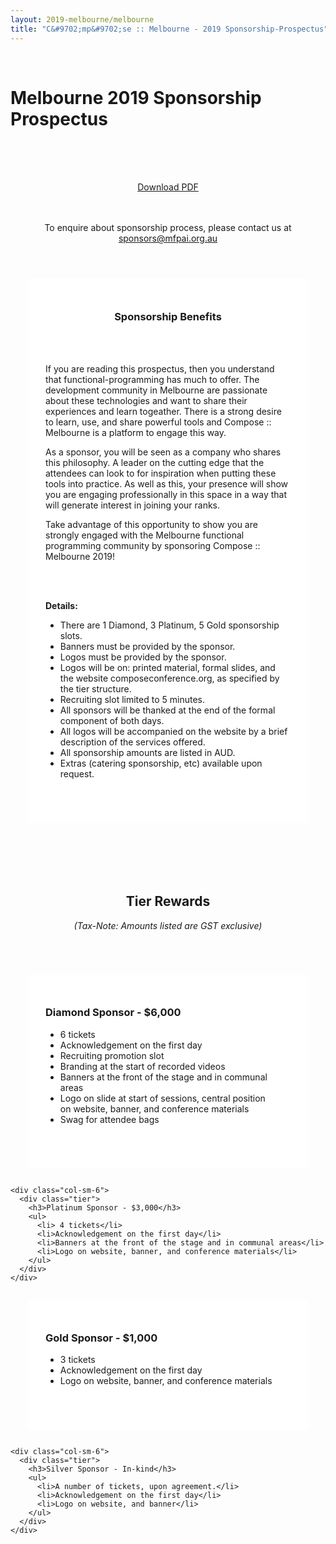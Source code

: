 ```yaml
---
layout: 2019-melbourne/melbourne
title: "C&#9702;mp&#9702;se :: Melbourne - 2019 Sponsorship-Prospectus"
---
```


<style type="text/css">
    .panel-default .panel-body.unrestricted-height {
      max-height: none;
    }

    .center {
      text-align: center;
    }

    .tiers-heading {
      padding: 2em 0 2em;
    }

    .tier {
      background: white;
      margin: 2em;
      padding: 2em 2em 4em 2em;
    }
</style>

<div class="sep talk melbourne" data-stellar-background-ratio="0.5" style="background-position: 50% -91.5px;"></div>
<br />

<div class="container">

  <h1 class="centered">Melbourne 2019 Sponsorship Prospectus</h1>
  <br />

  <div class="row">
    <div class="col-sm-offset-2 col-sm-8 center">
        <br />
        <br />
        <p>
          <a href="/assets/img/2019-melbourne/compose-melbourne-2019-sponsorship-prospectus.pdf" target="_blank">Download PDF</a>
        </p>
        <br />
        <br />
        To enquire about sponsorship process, please contact us at
        <a href="mailto:sponsors@mfpai.org.au" target="_blank">sponsors@mfpai.org.au</a>
    </div>
  </div>

  <div class="row tiers-heading">
    <div class="col-sm-offset-2 col-sm-8">
      <div class="tier">
        <h3 class="center"> Sponsorship Benefits </h3>
        <br><br>
        <p>
          If you are reading this prospectus, then you understand that
          functional-programming has much to offer. The development
          community in Melbourne are passionate about these technologies
          and want to share their experiences and learn togeather.
          There is a strong desire to learn, use, and share powerful
          tools and Compose :: Melbourne is a platform to engage this
          way.
        </p>
        <p>
          As a sponsor, you will be seen as a company who shares
          this philosophy. A leader on the cutting edge that the
          attendees can look to for inspiration when putting these
          tools into practice. As well as this, your presence
          will show you are engaging professionally in this
          space in a way that will generate interest in joining
          your ranks.
        </p>
        <p>
          Take advantage of this opportunity to show you are strongly
          engaged with the Melbourne functional programming
          community by sponsoring Compose :: Melbourne 2019!
        </p>
        <br><br>
        <p><strong>Details:</strong></p>
        <ul>
          <li>There are 1 Diamond, 3 Platinum, 5 Gold sponsorship slots.</li>
          <li>Banners must be provided by the sponsor.</li>
          <li>Logos must be provided by the sponsor.</li>
          <li>Logos will be on: printed material, formal slides, and the website composeconference.org, as specified by the tier structure.</li>
          <li>Recruiting slot limited to 5 minutes.</li>
          <li>All sponsors will be thanked at the end of the formal component of both days.</li>
          <li>All logos will be accompanied on the website by a brief description of the services offered.</li>
          <li>All sponsorship amounts are listed in AUD.</li>
          <li>Extras (catering sponsorship, etc) available upon request.</li>
        </ul>
      </div>
    </div>
  </div>

  <div class="row tiers-heading">
    <div class="col-sm-offset-2 col-sm-8 center">
        <h2> Tier Rewards </h2>
        <p><em>(Tax-Note: Amounts listed are GST exclusive)</em></p>
    </div>
  </div>

  <div class="row">
    <div class="col-sm-6">
      <div class="tier">
        <h3>Diamond Sponsor - $6,000</h3>
        <ul>
          <li>6 tickets</li>
          <li>Acknowledgement on the first day</li>
          <li>Recruiting promotion slot</li>
          <li>Branding at the start of recorded videos</li>
          <li>Banners at the front of the stage and in communal areas</li>
          <li>Logo on slide at start of sessions, central position<br> on website, banner, and conference materials</li>
          <li>Swag for attendee bags</li>
        </ul>
      </div>
    </div>

    <div class="col-sm-6">
      <div class="tier">
        <h3>Platinum Sponsor - $3,000</h3>
        <ul>
          <li> 4 tickets</li>
          <li>Acknowledgement on the first day</li>
          <li>Banners at the front of the stage and in communal areas</li>
          <li>Logo on website, banner, and conference materials</li>
        </ul>
      </div>
    </div>
  </div>

  <div class="row">
    <div class="col-sm-6">
      <div class="tier">
        <h3>Gold Sponsor - $1,000</h3>
        <ul>
          <li>3 tickets</li>
          <li>Acknowledgement on the first day</li>
          <li>Logo on website, banner, and conference materials</li>
        </ul>
      </div>
    </div>

    <div class="col-sm-6">
      <div class="tier">
        <h3>Silver Sponsor - In-kind</h3>
        <ul>
          <li>A number of tickets, upon agreement.</li>
          <li>Acknowledgement on the first day</li>
          <li>Logo on website, and banner</li>
        </ul>
      </div>
    </div>
  </div>
</div>
